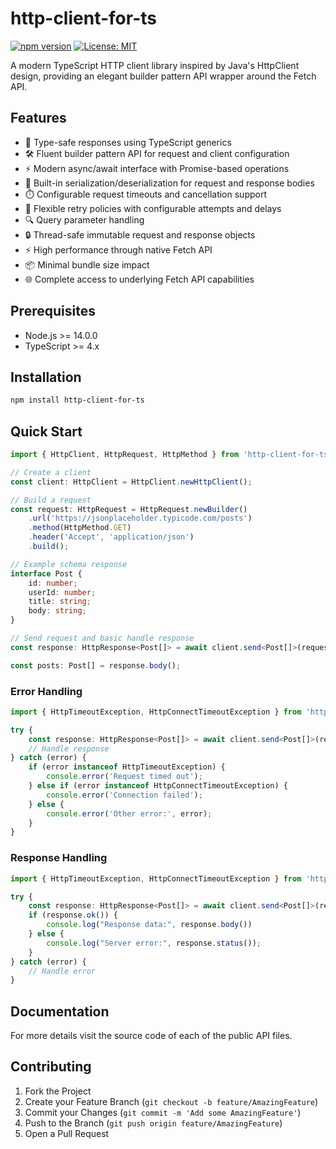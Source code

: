 # http-client-for-ts

[![npm version](https://badge.fury.io/js/http-client-for-ts.svg)](https://badge.fury.io/js/http-client-for-ts)
[![License: MIT](https://img.shields.io/badge/License-MIT-yellow.svg)](https://opensource.org/licenses/MIT)

A modern TypeScript HTTP client library inspired by Java's HttpClient design, providing an elegant builder pattern API wrapper around the Fetch API.

## Features

- 📝 Type-safe responses using TypeScript generics
- 🛠️ Fluent builder pattern API for request and client configuration
- ⚡ Modern async/await interface with Promise-based operations
- 🔄 Built-in serialization/deserialization for request and response bodies
- ⏱️ Configurable request timeouts and cancellation support
- 🔁 Flexible retry policies with configurable attempts and delays
- 🔍 Query parameter handling
- 🔒 Thread-safe immutable request and response objects
- ⚡ High performance through native Fetch API
- 📦 Minimal bundle size impact
- 🌐 Complete access to underlying Fetch API capabilities

## Prerequisites

- Node.js >= 14.0.0
- TypeScript >= 4.x

## Installation

```bash
npm install http-client-for-ts
```

## Quick Start

```typescript
import { HttpClient, HttpRequest, HttpMethod } from 'http-client-for-ts';

// Create a client
const client: HttpClient = HttpClient.newHttpClient();

// Build a request
const request: HttpRequest = HttpRequest.newBuilder()
    .url('https://jsonplaceholder.typicode.com/posts')
    .method(HttpMethod.GET)
    .header('Accept', 'application/json')
    .build();

// Example schema response
interface Post {
    id: number;
    userId: number;
    title: string;
    body: string;
}

// Send request and basic handle response
const response: HttpResponse<Post[]> = await client.send<Post[]>(request);

const posts: Post[] = response.body();
```

### Error Handling
```typescript
import { HttpTimeoutException, HttpConnectTimeoutException } from 'http-client-for-ts';

try {
    const response: HttpResponse<Post[]> = await client.send<Post[]>(request);
    // Handle response
} catch (error) {
    if (error instanceof HttpTimeoutException) {
        console.error('Request timed out');
    } else if (error instanceof HttpConnectTimeoutException) {
        console.error('Connection failed');
    } else {
        console.error('Other error:', error);
    }
}
```

### Response Handling

```typescript
import { HttpTimeoutException, HttpConnectTimeoutException } from 'http-client-for-ts';

try {
    const response: HttpResponse<Post[]> = await client.send<Post[]>(request);
    if (response.ok()) {
        console.log("Response data:", response.body())
    } else {
        console.log("Server error:", response.status());
    }
} catch (error) {
    // Handle error
}
```

## Documentation

For more details visit the source code of each of the public API files.

## Contributing

1. Fork the Project
2. Create your Feature Branch (`git checkout -b feature/AmazingFeature`)
3. Commit your Changes (`git commit -m 'Add some AmazingFeature'`)
4. Push to the Branch (`git push origin feature/AmazingFeature`)
5. Open a Pull Request
